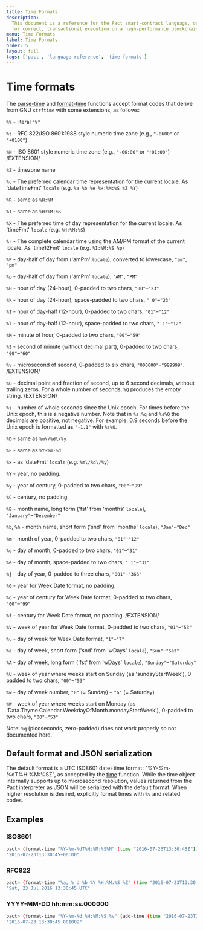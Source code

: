 ```yaml
---
title: Time Formats
description:
  This document is a reference for the Pact smart-contract language, designed
  for correct, transactional execution on a high-performance blockchain.
menu: Time Formats
label: Time Formats
order: 5
layout: full
tags: ['pact', 'language reference', 'time formats']
---
```


# Time formats

The [parse-time](/docs/pact/reference/functions/time#parse-timeh-1026813529) and
[format-time](/docs/pact/reference/functions/time#format-timeh1412423395)
functions accept format codes that derive from GNU `strftime` with some
extensions, as follows:

`%%` - literal `"%"`

`%z` - RFC 822/ISO 8601:1988 style numeric time zone (e.g., `"-0600"` or
`"+0100"`)

`%N` - ISO 8601 style numeric time zone (e.g., `"-06:00"` or `"+01:00"`)
/EXTENSION/

`%Z` - timezone name

`%c` - The preferred calendar time representation for the current locale. As
'dateTimeFmt' `locale` (e.g. `%a %b %e %H:%M:%S %Z %Y`)

`%R` - same as `%H:%M`

`%T` - same as `%H:%M:%S`

`%X` - The preferred time of day representation for the current locale. As
'timeFmt' `locale` (e.g. `%H:%M:%S`)

`%r` - The complete calendar time using the AM/PM format of the current locale.
As 'time12Fmt' `locale` (e.g. `%I:%M:%S %p`)

`%P` - day-half of day from ('amPm' `locale`), converted to lowercase, `"am"`,
`"pm"`

`%p` - day-half of day from ('amPm' `locale`), `"AM"`, `"PM"`

`%H` - hour of day (24-hour), 0-padded to two chars, `"00"`–`"23"`

`%k` - hour of day (24-hour), space-padded to two chars, `" 0"`–`"23"`

`%I` - hour of day-half (12-hour), 0-padded to two chars, `"01"`–`"12"`

`%l` - hour of day-half (12-hour), space-padded to two chars, `" 1"`–`"12"`

`%M` - minute of hour, 0-padded to two chars, `"00"`–`"59"`

`%S` - second of minute (without decimal part), 0-padded to two chars,
`"00"`–`"60"`

`%v` - microsecond of second, 0-padded to six chars, `"000000"`–`"999999"`.
/EXTENSION/

`%Q` - decimal point and fraction of second, up to 6 second decimals, without
trailing zeros. For a whole number of seconds, `%Q` produces the empty string.
/EXTENSION/

`%s` - number of whole seconds since the Unix epoch. For times before the Unix
epoch, this is a negative number. Note that in `%s.%q` and `%s%Q` the decimals
are positive, not negative. For example, 0.9 seconds before the Unix epoch is
formatted as `"-1.1"` with `%s%Q`.

`%D` - same as `%m\/%d\/%y`

`%F` - same as `%Y-%m-%d`

`%x` - as 'dateFmt' `locale` (e.g. `%m\/%d\/%y`)

`%Y` - year, no padding.

`%y` - year of century, 0-padded to two chars, `"00"`–`"99"`

`%C` - century, no padding.

`%B` - month name, long form ('fst' from 'months' `locale`),
`"January"`–`"December"`

`%b`, `%h` - month name, short form ('snd' from 'months' `locale`),
`"Jan"`–`"Dec"`

`%m` - month of year, 0-padded to two chars, `"01"`–`"12"`

`%d` - day of month, 0-padded to two chars, `"01"`–`"31"`

`%e` - day of month, space-padded to two chars, `" 1"`–`"31"`

`%j` - day of year, 0-padded to three chars, `"001"`–`"366"`

`%G` - year for Week Date format, no padding.

`%g` - year of century for Week Date format, 0-padded to two chars,
`"00"`–`"99"`

`%f` - century for Week Date format, no padding. /EXTENSION/

`%V` - week of year for Week Date format, 0-padded to two chars, `"01"`–`"53"`

`%u` - day of week for Week Date format, `"1"`–`"7"`

`%a` - day of week, short form ('snd' from 'wDays' `locale`), `"Sun"`–`"Sat"`

`%A` - day of week, long form ('fst' from 'wDays' `locale`),
`"Sunday"`–`"Saturday"`

`%U` - week of year where weeks start on Sunday (as 'sundayStartWeek'), 0-padded
to two chars, `"00"`–`"53"`

`%w` - day of week number, `"0"` (= Sunday) – `"6"` (= Saturday)

`%W` - week of year where weeks start on Monday (as
'Data.Thyme.Calendar.WeekdayOfMonth.mondayStartWeek'), 0-padded to two chars,
`"00"`–`"53"`

Note: `%q` (picoseconds, zero-padded) does not work properly so not documented
here.

## Default format and JSON serialization

The default format is a UTC ISO8601 date+time format: "%Y-%m-%dT%H:%M:%SZ", as
accepted by the [time](/docs/pact/reference/functions/time#timeh3560141)
function. While the time object internally supports up to microsecond
resolution, values returned from the Pact interpreter as JSON will be serialized
with the default format. When higher resolution is desired, explicitly format
times with `%v` and related codes.

## Examples

### ISO8601

```bash
pact> (format-time "%Y-%m-%dT%H:%M:%S%N" (time "2016-07-23T13:30:45Z"))
"2016-07-23T13:30:45+00:00"
```

### RFC822

```bash
pact> (format-time "%a, %_d %b %Y %H:%M:%S %Z" (time "2016-07-23T13:30:45Z"))
"Sat, 23 Jul 2016 13:30:45 UTC"
```

### YYYY-MM-DD hh:mm:ss.000000

```bash
pact> (format-time "%Y-%m-%d %H:%M:%S.%v" (add-time (time "2016-07-23T13:30:45Z") 0.001002))
"2016-07-23 13:30:45.001002"
```
